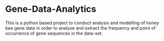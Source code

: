 # Gene-Data-Analytics
This is a python based project to conduct analysis and modelling of honey bee gene data in order to analyse and extract the frequency and point of occurrence of gene sequences in the data-set.
